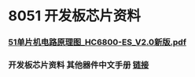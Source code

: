 # 8051 开发板芯片资料

### [51单片机电路原理图_HC6800-ES_V2.0新版.pdf](https://github.com/hongwenjun/stc89c52/tree/master/Document)

### 开发板芯片资料 其他器件中文手册 [链接](https://github.com/hongwenjun/img/tree/master/c51)
